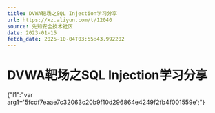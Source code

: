 ```yaml
---
title: DVWA靶场之SQL Injection学习分享
url: https://xz.aliyun.com/t/12040
source: 先知安全技术社区
date: 2023-01-15
fetch_date: 2025-10-04T03:55:43.992202
---
```


# DVWA靶场之SQL Injection学习分享

{"l1":"var arg1='5fcdf7eaae7c32063c20b9f10d296864e4249f2fb4f001559e';"}